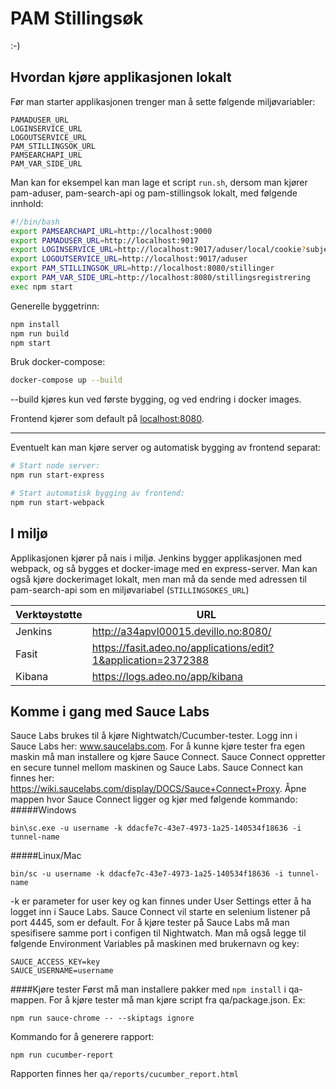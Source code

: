 # PAM Stillingsøk

:-)

## Hvordan kjøre applikasjonen lokalt

Før man starter applikasjonen trenger man å sette følgende miljøvariabler:

```
PAMADUSER_URL
LOGINSERVICE_URL
LOGOUTSERVICE_URL
PAM_STILLINGSOK_URL
PAMSEARCHAPI_URL
PAM_VAR_SIDE_URL
```

Man kan for eksempel kan man lage et script `run.sh`, dersom man kjører pam-aduser, pam-search-api og
pam-stillingsok lokalt, med følgende innhold:

```sh
#!/bin/bash
export PAMSEARCHAPI_URL=http://localhost:9000
export PAMADUSER_URL=http://localhost:9017
export LOGINSERVICE_URL=http://localhost:9017/aduser/local/cookie?subject=12345
export LOGOUTSERVICE_URL=http://localhost:9017/aduser
export PAM_STILLINGSOK_URL=http://localhost:8080/stillinger
export PAM_VAR_SIDE_URL=http://localhost:8080/stillingsregistrering
exec npm start
```

Generelle byggetrinn:

```sh 
npm install
npm run build
npm start
```

Bruk docker-compose:
```sh
docker-compose up --build 
```
--build kjøres kun ved første bygging, og ved endring i docker images.

Frontend kjører som default på [localhost:8080](localhost:8080). 

---

Eventuelt kan man kjøre server og automatisk bygging av frontend separat:

```sh
# Start node server:
npm run start-express

# Start automatisk bygging av frontend:
npm run start-webpack
```

## I miljø

Applikasjonen kjører på nais i miljø. Jenkins bygger applikasjonen med webpack,
og så bygges et docker-image med en express-server. Man kan også kjøre
dockerimaget lokalt, men man må da sende med adressen til pam-search-api som en
miljøvariabel (`STILLINGSOKES_URL`)

Verktøystøtte | URL
--------------|------------------------------------------------------------------
Jenkins       | http://a34apvl00015.devillo.no:8080/
Fasit         | https://fasit.adeo.no/applications/edit?1&application=2372388
Kibana        | https://logs.adeo.no/app/kibana

## Komme i gang med Sauce Labs

Sauce Labs brukes til å kjøre Nightwatch/Cucumber-tester.
Logg inn i Sauce Labs her: www.saucelabs.com.
For å kunne kjøre tester fra egen maskin må man installere og kjøre Sauce Connect.
Sauce Connect oppretter en secure tunnel mellom maskinen og Sauce Labs.
Sauce Connect kan finnes her: https://wiki.saucelabs.com/display/DOCS/Sauce+Connect+Proxy.
Åpne mappen hvor Sauce Connect ligger og kjør med følgende kommando:
#####Windows
```
bin\sc.exe -u username -k ddacfe7c-43e7-4973-1a25-140534f18636 -i tunnel-name
```
#####Linux/Mac
```
bin/sc -u username -k ddacfe7c-43e7-4973-1a25-140534f18636 -i tunnel-name
```
-k er parameter for user key og kan finnes under User Settings etter å ha logget inn i Sauce Labs.
Sauce Connect vil starte en selenium listener på port 4445, som er default.
For å kjøre tester på Sauce Labs må man spesifisere samme port i configen til Nightwatch.
Man må også legge til følgende Environment Variables på maskinen med brukernavn og key:
```
SAUCE_ACCESS_KEY=key
SAUCE_USERNAME=username
```
####Kjøre tester
Først må man installere pakker med ``npm install`` i qa-mappen.
For å kjøre tester må man kjøre script fra qa/package.json.
Ex:
```
npm run sauce-chrome -- --skiptags ignore
```
Kommando for å generere rapport:
```
npm run cucumber-report
```
Rapporten finnes her ``qa/reports/cucumber_report.html``
